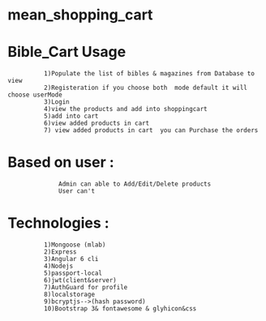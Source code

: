 # mean_shopping_cart

   # Bible_Cart Usage 
              
              1)Populate the list of bibles & magazines from Database to view  
              2)Registeration if you choose both  mode default it will choose userMode
              3)Login
              4)view the products and add into shoppingcart
              5)add into cart 
              6)view added products in cart 
              7) view added products in cart  you can Purchase the orders  
              
              
   # Based on user :
                  Admin can able to Add/Edit/Delete products
                  User can't 
      
   # Technologies :
              1)Mongoose (mlab)  
              2)Express
              3)Angular 6 cli
              4)Nodejs              
              5)passport-local
              6)jwt(client&server)
              7)AuthGuard for profile
              8)localstorage
              9)bcryptjs-->(hash password)
              10)Bootstrap 3& fontawesome & glyhicon&css
              
        
              
      
       
              
  
     
